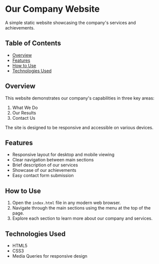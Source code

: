 # Our Company Website

A simple static website showcasing the company's services and achievements.

## Table of Contents

- [Overview](#overview)
- [Features](#features)
- [How to Use](#how-to-use)
- [Technologies Used](#technologies-used)

## Overview

This website demonstrates our company's capabilities in three key areas:
1. What We Do
2. Our Results
3. Contact Us

The site is designed to be responsive and accessible on various devices.

## Features

- Responsive layout for desktop and mobile viewing
- Clear navigation between main sections
- Brief description of our services
- Showcase of our achievements
- Easy contact form submission

## How to Use

1. Open the `index.html` file in any modern web browser.
2. Navigate through the main sections using the menu at the top of the page.
3. Explore each section to learn more about our company and services.

## Technologies Used

- HTML5
- CSS3
- Media Queries for responsive design
